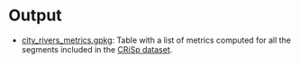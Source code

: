 # Output

* [city_rivers_metrics.gpkg](./city_rivers_metrics.gpkg): Table with a list of metrics computed for all the segments included in the [CRiSp dataset](https://github.com/CityRiverSpaces/CRiSpDataset).